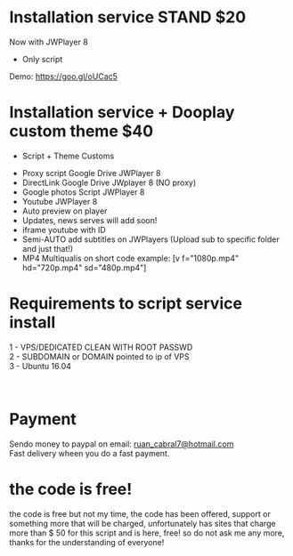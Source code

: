 # Installation service STAND $20

Now with JWPlayer 8

* Only script

Demo: https://goo.gl/oUCac5

# Installation service + Dooplay custom theme $40

* Script + Theme Customs<br>

- Proxy script Google Drive JWPlayer 8
- DirectLink Google Drive JWplayer 8 (NO proxy)
- Google photos Script JWPlayer 8
- Youtube JWPlayer 8
- Auto preview on player
- Updates, news serves will add soon!
- iframe youtube with ID
- Semi-AUTO add subtitles on JWPlayers (Upload sub to specific folder and just that!)
- MP4 Multiqualis on short code example: [v f="1080p.mp4" hd="720p.mp4" sd="480p.mp4"]

# Requirements to script service install 

1 - VPS/DEDICATED CLEAN WITH ROOT PASSWD <br>
2 - SUBDOMAIN or DOMAIN pointed to ip of VPS <br>
3 - Ubuntu 16.04

<br>


# Payment

Sendo money to paypal on email: ruan_cabral7@hotmail.com<br>
Fast delivery wheen you do a fast payment.<br>

# the code is free!

the code is free but not my time, the code has been offered, support or something more that will be charged, unfortunately has sites that charge more than $ 50 for this script and is here, free! so do not ask me any more, thanks for the understanding of everyone!


